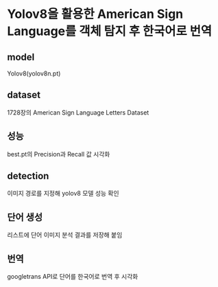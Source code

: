 # Yolov8을 활용한 American Sign Language를 객체 탐지 후 한국어로 번역

## model
Yolov8(yolov8n.pt)

## dataset
1728장의 American Sign Language Letters Dataset

## 성능
best.pt의 Precision과 Recall 값 시각화

## detection
이미지 경로를 지정해 yolov8 모델 성능 확인

## 단어 생성
리스트에 단어 이미지 분석 결과를 저장해 붙임

## 번역
googletrans API로 단어를 한국어로 번역
후 시각화
